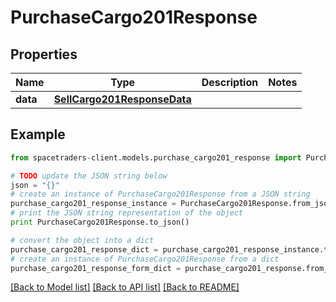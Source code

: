 # PurchaseCargo201Response



## Properties

Name | Type | Description | Notes
------------ | ------------- | ------------- | -------------
**data** | [**SellCargo201ResponseData**](SellCargo201ResponseData.md) |  | 

## Example

```python
from spacetraders-client.models.purchase_cargo201_response import PurchaseCargo201Response

# TODO update the JSON string below
json = "{}"
# create an instance of PurchaseCargo201Response from a JSON string
purchase_cargo201_response_instance = PurchaseCargo201Response.from_json(json)
# print the JSON string representation of the object
print PurchaseCargo201Response.to_json()

# convert the object into a dict
purchase_cargo201_response_dict = purchase_cargo201_response_instance.to_dict()
# create an instance of PurchaseCargo201Response from a dict
purchase_cargo201_response_form_dict = purchase_cargo201_response.from_dict(purchase_cargo201_response_dict)
```
[[Back to Model list]](../README.md#documentation-for-models) [[Back to API list]](../README.md#documentation-for-api-endpoints) [[Back to README]](../README.md)


